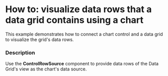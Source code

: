 # How to: visualize data rows that a data grid contains using a chart


This example demonstrates how to connect a chart control and a data grid to visualize the grid's data rows.


<h3>Description</h3>

Use the&nbsp;<strong>ControlRowSource</strong> component to provide data rows of the Data Grid's view as the chart's data source.

<br/>


